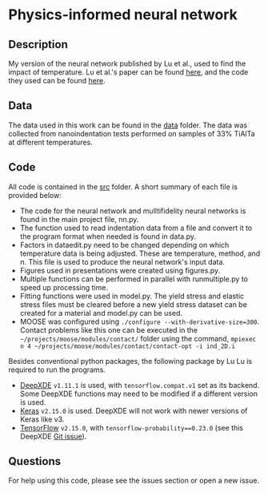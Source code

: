# Physics-informed neural network

## Description
My version of the neural network published by Lu et al., used to find the impact of temperature.
Lu et al.'s paper can be found [here](https://www.pnas.org/content/early/2020/03/13/1922210117), and the code they used can be found [here](https://github.com/lululxvi/deep-learning-for-indentation).

## Data
The data used in this work can be found in the [data](data) folder. The data was collected from nanoindentation tests performed on samples of 33% TiAlTa at different temperatures.

## Code
All code is contained in the [src](src) folder. A short summary of each file is provided below:
- The code for the neural network and mulltifidelity neural networks is found in 
the main project file, nn.py.
- The function used to read indentation data from a file and convert it to the program format when needed is found in data.py.
- Factors in dataedit.py need to be changed depending on which temperature data is being adjusted. These are temperature, method, and n. This file is used to produce the neural network's input data.
- Figures used in presentations were created using figures.py.
- Multiple functions can be performed in parallel with runmultiple.py to speed up processing time.
- Fitting functions were used in model.py. The yield stress and elastic stress files must be cleared before a new yield stress dataset can be created for a material and model.py can be used.
- MOOSE was configured using `./configure --with-derivative-size=300`. Contact problems like this one can be executed in the `~/projects/moose/modules/contact/` folder using the command, `mpiexec n 4 ~/projects/moose/modules/contact/contact-opt -i ind_2D.i`

Besides conventional python packages, the following package by Lu Lu is required to run the programs.
- [DeepXDE](https://github.com/lululxvi/deepxde) `v1.11.1` is used, with `tensorflow.compat.v1` set as its backend. Some DeepXDE functions may need to be modified if a different version is used.
- [Keras](https://keras.io/) `v2.15.0` is used. DeepXDE will not work with newer versions of Keras like v3.
- [TensorFlow](https://www.tensorflow.org/) `v2.15.0`, with `tensorflow-probability==0.23.0` (see this DeepXDE [Git issue](https://github.com/lululxvi/deepxde/issues/1682)).


## Questions
For help using this code, please see the issues section or open a new issue.